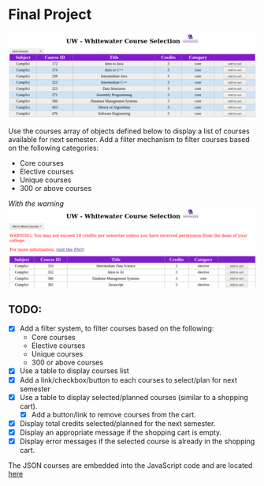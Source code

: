 # Final Project

![Sample image Homepage](https://github.com/carrliitos/Javascript-DHTML/blob/master/FinalProject/images/WithFilter.png)

Use the courses array of objects defined below to display a list of courses available for next semester.
Add a filter mechanism to filter courses based on the following categories:
- Core courses
- Elective courses
- Unique courses
- 300 or above courses

*With the warning*
![warning image](https://github.com/carrliitos/Javascript-DHTML/blob/master/FinalProject/images/warning.png)

## TODO:
- [x] Add a filter system, to filter courses based on the following:
	- Core courses
	- Elective courses
	- Unique courses
	- 300 or above courses
- [x] Use a table to display courses list
- [x] Add a link/checkbox/button to each courses to select/plan for next semester
- [x] Use a table to display selected/planned courses (similar to a shopping cart).
	- [x] Add a button/link to remove courses from the cart.
- [x] Display total credits selected/planned for the next semester.
- [x] Display an appropriate message if the shopping cart is empty.
- [x] Display error messages if the selected course is already in the shopping cart.

The JSON courses are embedded into the JavaScript code and are located [here](https://github.com/carrliitos/Javascript-DHTML/blob/master/FinalProject/index.js#L1)
